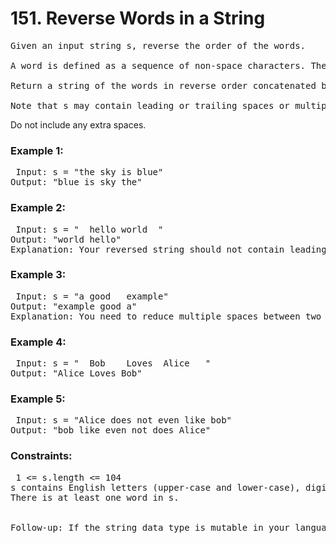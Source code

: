 # 151. Reverse Words in a String

<pre>Given an input string s, reverse the order of the words.

A word is defined as a sequence of non-space characters. The words in s will be separated by at least one space.

Return a string of the words in reverse order concatenated by a single space.

Note that s may contain leading or trailing spaces or multiple spaces between two words. The returned string should only have a single space separating the words.</pre> Do not include any extra spaces.

 

### Example 1:

<pre> Input: s = "the sky is blue"
Output: "blue is sky the"</pre>

### Example 2:

<pre> Input: s = "  hello world  "
Output: "world hello"
Explanation: Your reversed string should not contain leading or trailing spaces.</pre>

### Example 3:

<pre> Input: s = "a good   example"
Output: "example good a"
Explanation: You need to reduce multiple spaces between two words to a single space in the reversed string.</pre>

### Example 4:

<pre> Input: s = "  Bob    Loves  Alice   "
Output: "Alice Loves Bob"</pre>

### Example 5:

<pre> Input: s = "Alice does not even like bob"
Output: "bob like even not does Alice"</pre>
 
### Constraints:

<pre> 1 <= s.length <= 104
s contains English letters (upper-case and lower-case), digits, and spaces ' '.
There is at least one word in s.
 

Follow-up: If the string data type is mutable in your language, can you solve it in-place with O(1) extra space?
</pre>

